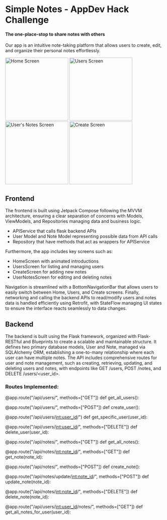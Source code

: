 # Simple Notes - AppDev Hack Challenge
#### The one-place-stop to share notes with others
Our app is an intuitive note-taking platform that allows users to create, edit, and organize their personal notes effortlessly.

<img src="https://github.com/user-attachments/assets/0343f3ef-8b65-40ea-a5b1-af843be52d6d" alt="Home Screen" width="200" />
<img src="https://github.com/user-attachments/assets/77319896-6478-4298-99d2-8fefd341ea68" alt="Users Screen" width="200" />
<img src="https://github.com/user-attachments/assets/17e80052-18c1-4bdd-b329-fc6d81ef6cc7" alt="User's Notes Screen" width="200" />
<img src="https://github.com/user-attachments/assets/fb136a3f-88bf-4e5c-84a2-e152a779b1d1" alt="Create Screen" width="200" />


## Frontend
The frontend is built using Jetpack Compose following the MVVM architecture, ensuring a clear separation of concerns with Models, ViewModels, and Repositories managing data and business logic. 
- APIService that calls flask backend APIs
- User Model and Note Model representing possible data from API calls
- Repository that have methods that act as wrappers for APIService

Furthermore, the app includes key screens such as:
- HomeScreen with animated introductions
- UsersScreen for listing and managing users
- CreateScreen for adding new notes
- UserNotesScreen for editing and deleting notes

Navigation is streamlined with a BottomNavigationBar that allows users to easily switch between Home, Users, and Create screens. Finally, networking and calling the backend APIs to read/modify users and notes data is handled efficiently using Retrofit, with StateFlow managing UI states to ensure the interface reacts seamlessly to data changes.


## Backend
The backend is built using the Flask framework, organized with Flask-RESTful and Blueprints to create a scalable and maintainable structure. It defines two primary database models, User and Note, managed via SQLAlchemy ORM, establishing a one-to-many relationship where each user can have multiple notes. The API includes comprehensive routes for user and note management, such as creating, retrieving, updating, and deleting users and notes, with endpoints like GET /users, POST /notes, and DELETE /users/<user_id>.


### Routes Implemented:
@app.route("/api/users/", methods=["GET"])
def get_all_users():

@app.route("/api/users/", methods=["POST"])
def create_user():

@app.route("/api/users/<int:user_id>/")
def get_specific_user(user_id):

@app.route("/api/users/<int:user_id>/", methods=["DELETE"])
def delete_user(user_id):

@app.route("/api/notes/", methods=["GET"])
def get_all_notes():

@app.route("/api/notes/<int:note_id>/", methods=["GET"])
def get_note(note_id):

@app.route("/api/notes/", methods=["POST"])
def create_note():

@app.route("/api/notes/update/<int:note_id>/", methods=["POST"])
def update_note(note_id):

@app.route("/api/notes/<int:note_id>/", methods=["DELETE"])
def delete_note(note_id):

@app.route("/api/users/<int:user_id>/notes/", methods=["GET"])
def get_all_notes_for_user(user_id):
